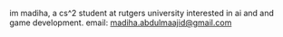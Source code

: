 im madiha, a cs^2 student at rutgers university interested in ai and and game development. email: madiha.abdulmaajid@gmail.com

<!---
madihabdul/madihabdul is a ✨ special ✨ repository because its `README.md` (this file) appears on your GitHub profile.
You can click the Preview link to take a look at your changes.
--->
